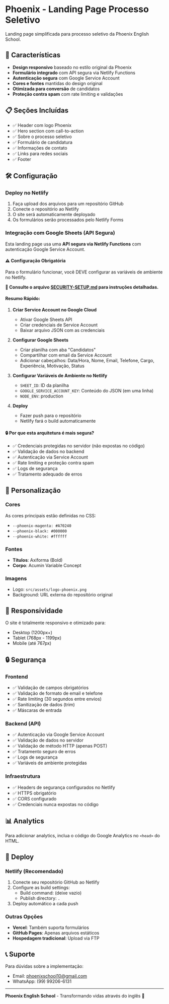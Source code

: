 # Phoenix - Landing Page Processo Seletivo

Landing page simplificada para processo seletivo da Phoenix English School.

## 🚀 Características

- **Design responsivo** baseado no estilo original da Phoenix
- **Formulário integrado** com API segura via Netlify Functions
- **Autenticação segura** com Google Service Account
- **Cores e fontes** mantidas do design original
- **Otimizada para conversão** de candidatos
- **Proteção contra spam** com rate limiting e validações

## 📋 Seções Incluídas

- ✅ Header com logo Phoenix
- ✅ Hero section com call-to-action
- ✅ Sobre o processo seletivo
- ✅ Formulário de candidatura
- ✅ Informações de contato
- ✅ Links para redes sociais
- ✅ Footer

## 🛠️ Configuração

### Deploy no Netlify

1. Faça upload dos arquivos para um repositório GitHub
2. Conecte o repositório ao Netlify
3. O site será automaticamente deployado
4. Os formulários serão processados pelo Netlify Forms

### Integração com Google Sheets (API Segura)

Esta landing page usa uma **API segura via Netlify Functions** com autenticação Google Service Account.

#### ⚠️ Configuração Obrigatória

Para o formulário funcionar, você DEVE configurar as variáveis de ambiente no Netlify.

**📖 Consulte o arquivo [SECURITY-SETUP.md](SECURITY-SETUP.md) para instruções detalhadas.**

#### Resumo Rápido:

1. **Criar Service Account no Google Cloud**
   - Ativar Google Sheets API
   - Criar credenciais de Service Account
   - Baixar arquivo JSON com as credenciais

2. **Configurar Google Sheets**
   - Criar planilha com aba "Candidatos"
   - Compartilhar com email da Service Account
   - Adicionar cabeçalhos: Data/Hora, Nome, Email, Telefone, Cargo, Experiência, Motivação, Status

3. **Configurar Variáveis de Ambiente no Netlify**
   - `SHEET_ID`: ID da planilha
   - `GOOGLE_SERVICE_ACCOUNT_KEY`: Conteúdo do JSON (em uma linha)
   - `NODE_ENV`: production

4. **Deploy**
   - Fazer push para o repositório
   - Netlify fará o build automaticamente

#### 🔒 Por que esta arquitetura é mais segura?

- ✅ Credenciais protegidas no servidor (não expostas no código)
- ✅ Validação de dados no backend
- ✅ Autenticação via Service Account
- ✅ Rate limiting e proteção contra spam
- ✅ Logs de segurança
- ✅ Tratamento adequado de erros

## 🎨 Personalização

### Cores
As cores principais estão definidas no CSS:
- `--phoenix-magenta: #A70240`
- `--phoenix-black: #000000`
- `--phoenix-white: #ffffff`

### Fontes
- **Títulos**: Axiforma (Bold)
- **Corpo**: Acumin Variable Concept

### Imagens
- Logo: `src/assets/logo-phoenix.png`
- Background: URL externa do repositório original

## 📱 Responsividade

O site é totalmente responsivo e otimizado para:
- Desktop (1200px+)
- Tablet (768px - 1199px)
- Mobile (até 767px)

## 🔒 Segurança

### Frontend
- ✅ Validação de campos obrigatórios
- ✅ Validação de formato de email e telefone
- ✅ Rate limiting (30 segundos entre envios)
- ✅ Sanitização de dados (trim)
- ✅ Máscaras de entrada

### Backend (API)
- ✅ Autenticação via Google Service Account
- ✅ Validação de dados no servidor
- ✅ Validação de método HTTP (apenas POST)
- ✅ Tratamento seguro de erros
- ✅ Logs de segurança
- ✅ Variáveis de ambiente protegidas

### Infraestrutura
- ✅ Headers de segurança configurados no Netlify
- ✅ HTTPS obrigatório
- ✅ CORS configurado
- ✅ Credenciais nunca expostas no código

## 📊 Analytics

Para adicionar analytics, inclua o código do Google Analytics no `<head>` do HTML.

## 🚀 Deploy

### Netlify (Recomendado)

1. Conecte seu repositório GitHub ao Netlify
2. Configure as build settings:
   - Build command: (deixe vazio)
   - Publish directory: `.`
3. Deploy automático a cada push

### Outras Opções

- **Vercel**: Também suporta formulários
- **GitHub Pages**: Apenas arquivos estáticos
- **Hospedagem tradicional**: Upload via FTP

## 📞 Suporte

Para dúvidas sobre a implementação:
- Email: phoenixschool10@gmail.com
- WhatsApp: (99) 99206-6131

---

**Phoenix English School** - Transformando vidas através do inglês 🚀
